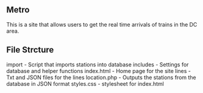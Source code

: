 Metro 
-----

This is a site that allows users to get the real time arrivals of trains in the DC area. 

File Strcture 
------------
import - Script that imports stations into database
includes - Settings for database and helper functions
index.html - Home page for the site
lines - Txt and JSON files for the lines 
location.php - Outputs the stations from the database in JSON format
styles.css - stylesheet for index.html
